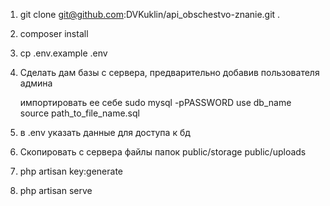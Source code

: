 1. git clone git@github.com:DVKuklin/api_obschestvo-znanie.git .

2. composer install

3. cp .env.example .env

4. Сделать дам базы с сервера, предварительно добавив пользователя админа

    импортировать ее себе
        sudo mysql -pPASSWORD
        use db_name
        source path_to_file_name.sql

5. в .env указать данные для доступа к бд

6. Скопировать с сервера файлы папок
    public/storage
    public/uploads

6. php artisan key:generate

7. php artisan serve